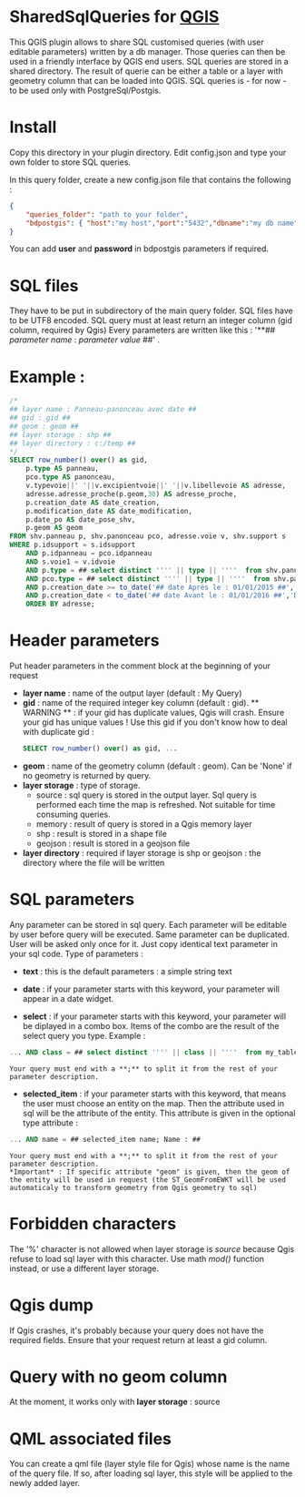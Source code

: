 # SharedSqlQueries for [QGIS](http://qgis.org)

This QGIS plugin allows to share SQL customised queries (with user editable parameters) written by a db manager.
Those queries can then be used in a friendly interface by QGIS end users.
SQL queries are stored in a shared directory.
The result of querie can be either a table or a layer with geometry column that can be loaded into QGIS.
SQL queries is - for now - to be used only with PostgreSql/Postgis.

# Install
Copy this directory in your plugin directory.
Edit config.json and type your own folder to store SQL queries.

In this query folder, create a new config.json file that contains the following :
```json
{
    "queries_folder": "path to your folder",
	"bdpostgis": { "host":"my host","port":"5432","dbname":"my db name" }
}
```
You can add **user** and **password** in bdpostgis parameters if required.

# SQL files
They have to be put in subdirectory of the main query folder.
SQL files have to be UTF8 encoded.
SQL query must at least return an integer column (gid column, required by Qgis)
Every parameters are written like this : '**## _parameter name_ : _parameter value_ ##' .

# Example :
```sql
/*
## layer name : Panneau-panonceau avec date ##
## gid : gid ##
## geom : geom ##
## layer storage : shp ##
## layer directory : c:/temp ##
*/
SELECT row_number() over() as gid,
	p.type AS panneau,
	pco.type AS panonceau,
	v.typevoie||' '||v.excipientvoie||' '||v.libellevoie AS adresse,
	adresse.adresse_proche(p.geom,30) AS adresse_proche,
	p.creation_date AS date_creation,
	p.modification_date AS date_modification,
	p.date_po AS date_pose_shv,
	p.geom AS geom
FROM shv.panneau p, shv.panonceau pco, adresse.voie v, shv.support s
WHERE p.idsupport = s.idsupport
	AND p.idpanneau = pco.idpanneau
	AND s.voie1 = v.idvoie
	AND p.type = ## select distinct '''' || type || ''''  from shv.panneau; Type de panneau : 'B6d' ##
	AND pco.type = ## select distinct '''' || type || ''''  from shv.panonceau; Type de panonceau : 'M6h' ##
	AND p.creation_date >= to_date('## date Après le : 01/01/2015 ##','DD/MM/YYYY')
	AND p.creation_date < to_date('## date Avant le : 01/01/2016 ##','DD/MM/YYYY')
	ORDER BY adresse;
```

# Header parameters
Put header parameters in the comment block at the beginning of your request
* **layer name** : name of the output layer (default : My Query)
* **gid** : name of the required integer key column (default : gid).
    ** WARNING ** : if your gid has duplicate values, Qgis will crash. Ensure your gid has unique values !
    Use this gid if you don't know how to deal with duplicate gid :
   ```sql
   SELECT row_number() over() as gid, ...
   ```
* **geom** : name of the geometry column (default : geom). Can be 'None' if no geometry is returned by query.
* **layer storage** : type of storage.
    * source : sql query is stored in the output layer. Sql query is performed each time the map is refreshed. Not suitable for time consuming queries.
    * memory : result of query is stored in a Qgis memory layer
    * shp : result is stored in a shape file
    * geojson : result is stored in a geojson file
* **layer directory** : required if layer storage is shp or geojson : the directory where the file will be written

# SQL parameters
Any parameter can be stored in sql query. Each parameter will be editable by user before query will be executed.
Same parameter can be duplicated. User will be asked only once for it. Just copy identical text parameter in your sql code.
Type of parameters :

* **text** : this is the default parameters : a simple string text

* **date** : if your parameter starts with this keyword, your parameter will appear in a date widget.

* **select** : if your parameter starts with this keyword, your parameter will be diplayed in a combo box. Items of the
    combo are the result of the select query you type. Example :
```sql
... AND class = ## select distinct '''' || class || ''''  from my_table; Class : 'Default value' ##
```
    Your query must end with a **;** to split it from the rest of your parameter description.

* **selected_item** : if your parameter starts with this keyword, that means the user must choose an entity on the map. Then the attribute used in sql will be the attribute of the entity. This attribute is given in the optional type attribute :
```sql
... AND name = ## selected_item name; Name : ##
```
    Your query must end with a **;** to split it from the rest of your parameter description.
    *Important* : If specific attribute "geom" is given, then the geom of the entity will be used in request (the ST_GeomFromEWKT will be used automaticaly to transform geometry from Qgis geometry to sql)


# Forbidden characters
The '%' character is not allowed when layer storage is _source_ because Qgis refuse to load sql layer with this character.
Use math _mod()_ function instead, or use a different layer storage.

# Qgis dump
If Qgis crashes, it's probably because your query does not have the required fields. Ensure that your request return at least a gid column.

# Query with no geom column
At the moment, it works only with **layer storage** : source

# QML associated files
You can create a qml file (layer style file for Qgis) whose name is the name of the query file.
If so, after loading sql layer, this style will be applied to the newly added layer.


